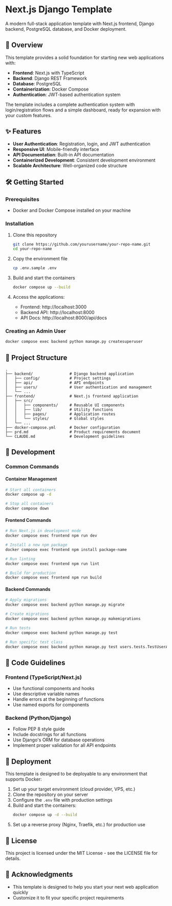# Next.js Django Template

A modern full-stack application template with Next.js frontend, Django backend, PostgreSQL database, and Docker deployment.

## 🚀 Overview

This template provides a solid foundation for starting new web applications with:

- **Frontend**: Next.js with TypeScript
- **Backend**: Django REST Framework
- **Database**: PostgreSQL
- **Containerization**: Docker Compose
- **Authentication**: JWT-based authentication system

The template includes a complete authentication system with login/registration flows and a simple dashboard, ready for expansion with your custom features.

## ✨ Features

- **User Authentication**: Registration, login, and JWT authentication
- **Responsive UI**: Mobile-friendly interface
- **API Documentation**: Built-in API documentation
- **Containerized Development**: Consistent development environment
- **Scalable Architecture**: Well-organized code structure

## 🛠️ Getting Started

### Prerequisites

- Docker and Docker Compose installed on your machine

### Installation

1. Clone this repository
   ```bash
   git clone https://github.com/yourusername/your-repo-name.git
   cd your-repo-name
   ```

2. Copy the environment file
   ```bash
   cp .env.sample .env
   ```

3. Build and start the containers
   ```bash
   docker compose up --build
   ```

4. Access the applications:
   - Frontend: http://localhost:3000
   - Backend API: http://localhost:8000
   - API Docs: http://localhost:8000/api/docs

### Creating an Admin User

```bash
docker compose exec backend python manage.py createsuperuser
```

## 📁 Project Structure

```
.
├── backend/                # Django backend application
│   ├── config/             # Project settings
│   ├── api/                # API endpoints
│   ├── users/              # User authentication and management
│   └── ...
├── frontend/               # Next.js frontend application
│   ├── src/
│   │   ├── components/     # Reusable UI components
│   │   ├── lib/            # Utility functions
│   │   ├── pages/          # Application routes
│   │   └── styles/         # Global styles
│   └── ...
├── docker-compose.yml      # Docker configuration
├── prd.md                  # Product requirements document
└── CLAUDE.md               # Development guidelines
```

## 🧰 Development

### Common Commands

#### Container Management
```bash
# Start all containers
docker compose up -d

# Stop all containers
docker compose down
```

#### Frontend Commands
```bash
# Run Next.js in development mode
docker compose exec frontend npm run dev

# Install a new npm package
docker compose exec frontend npm install package-name

# Run linting
docker compose exec frontend npm run lint

# Build for production
docker compose exec frontend npm run build
```

#### Backend Commands
```bash
# Apply migrations
docker compose exec backend python manage.py migrate

# Create migrations
docker compose exec backend python manage.py makemigrations

# Run tests
docker compose exec backend python manage.py test

# Run specific test class
docker compose exec backend python manage.py test users.tests.TestUserAuth
```

## 📝 Code Guidelines

### Frontend (TypeScript/Next.js)
- Use functional components and hooks
- Use descriptive variable names
- Handle errors at the beginning of functions
- Use named exports for components

### Backend (Python/Django)
- Follow PEP 8 style guide
- Include docstrings for all functions
- Use Django's ORM for database operations
- Implement proper validation for all API endpoints

## 🚢 Deployment

This template is designed to be deployable to any environment that supports Docker:

1. Set up your target environment (cloud provider, VPS, etc.)
2. Clone the repository on your server
3. Configure the `.env` file with production settings
4. Build and start the containers:
   ```bash
   docker compose up -d --build
   ```
5. Set up a reverse proxy (Nginx, Traefik, etc.) for production use

## 📄 License

This project is licensed under the MIT License - see the LICENSE file for details.

## 🙏 Acknowledgments

- This template is designed to help you start your next web application quickly
- Customize it to fit your specific project requirements